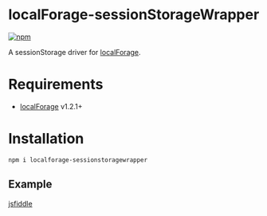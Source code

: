 localForage-sessionStorageWrapper
=================================
[![npm](https://img.shields.io/npm/dm/localForage-sessionStorageWrapper.svg)](https://www.npmjs.com/package/localforage-sessionstoragewrapper)

A sessionStorage driver for [localForage](https://github.com/mozilla/localForage).

# Requirements

* [localForage](https://github.com/mozilla/localForage) v1.2.1+

# Installation
`npm i localforage-sessionstoragewrapper`

## Example
[jsfiddle](https://jsfiddle.net/m8o7t2pd/)
